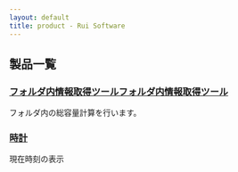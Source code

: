 ```yaml
---
layout: default
title: product - Rui Software
---
```


## 製品一覧

### <a href="{site.baseurl}}/products/folder_watch">フォルダ内情報取得ツールフォルダ内情報取得ツール</a>
フォルダ内の総容量計算を行います。

### <a href="{site.baseurl}}/products/clock">時計</a>
現在時刻の表示
